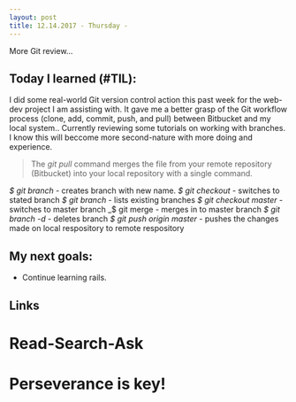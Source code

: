 ```yaml
---
layout: post
title: 12.14.2017 - Thursday - 
---
```


More Git review...

## Today I learned (#TIL):   

I did some real-world Git version control action this past week for the web-dev project I am assisting with.  It gave me a better grasp of the Git workflow process (clone, add, commit, push, and pull) between Bitbucket and my local system..   Currently reviewing some tutorials on working with branches.  I know this will beccome more second-nature with more doing and experience.  


>The _git pull_ command merges the file from your remote repository (Bitbucket) into your local repository with a single command.


_$ git branch <new branch name>_ - creates branch with new name.
_$ git checkout <branch name>_ - switches to stated branch
_$ git branch_ - lists existing branches
_$ git checkout master_ - switches to master branch
_$ git merge <branch name> - merges <branch name> in to master branch
_$ git branch -d <branch name>_ - deletes branch
_$ git push origin master_  - pushes the changes made on local respository to remote respository

## My next goals:

- Continue learning rails. 


## Links



# Read-Search-Ask

# Perseverance is key!







